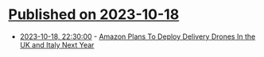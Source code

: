# [Published on 2023-10-18](index.md)

* [2023-10-18, 22:30:00](https://tech.slashdot.org/story/23/10/18/216250/amazon-plans-to-deploy-delivery-drones-in-the-uk-and-italy-next-year?utm_source=rss1.0mainlinkanon&utm_medium=feed) - [Amazon Plans To Deploy Delivery Drones In the UK and Italy Next Year](https://tech.slashdot.org/story/23/10/18/216250/amazon-plans-to-deploy-delivery-drones-in-the-uk-and-italy-next-year?utm_source=rss1.0mainlinkanon&utm_medium=feed)
